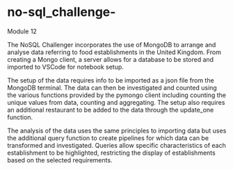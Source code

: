 # no-sql_challenge-
Module 12

The NoSQL Challenger incorporates the use of MongoDB to arrange and analyse data referring to food establishments in the United Kingdom. From creating a Mongo client, a server allows for a database to be stored and imported to VSCode for notebook setup. 

The setup of the data requires info to be imported as a json file from the MongoDB terminal. The data can then be investigated and counted using the various functions provided by the pymongo client including counting the unique values from data, counting and aggregating. The setup also requires an additional restaurant to be added to the data through the update_one function.  

The analysis of the data uses the same principles to importing data but uses the additional query function to create pipelines for which data can be transformed and investigated. Queries allow specific characteristics of each establishment to be highlighted, restricting the display of establishments based on the selected requirements. 
